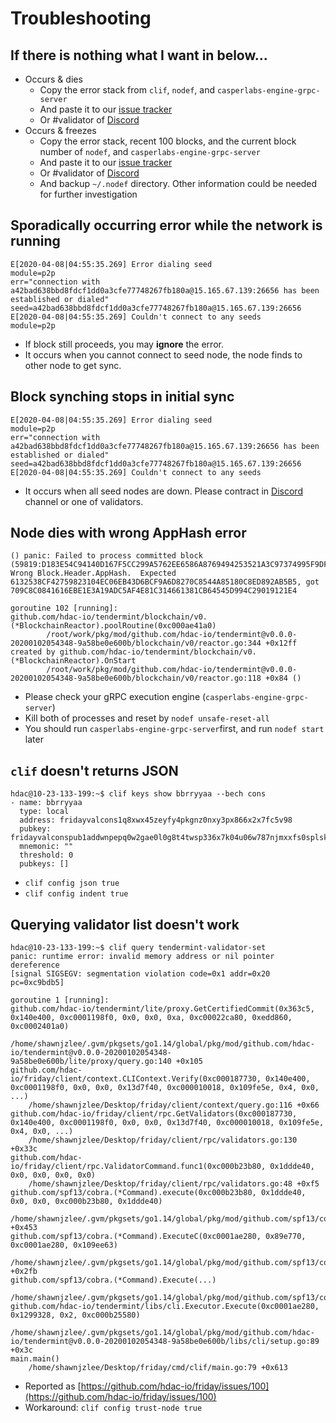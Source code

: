 # Troubleshooting

## If there is nothing what I want in below...

* Occurs & dies
  * Copy the error stack from `clif`, `nodef`, and `casperlabs-engine-grpc-server`
  * And paste it to our [issue tracker](https://github.com/hdac-io/friday/issues)
  * Or \#validator of [Discord](https://discord.gg/wT9Dhtd)
* Occurs & freezes
  * Copy the error stack, recent 100 blocks, and the current block number of `nodef`, and `casperlabs-engine-grpc-server`
  * And paste it to our [issue tracker](https://github.com/hdac-io/friday/issues)
  * Or \#validator of [Discord](https://discord.gg/wT9Dhtd)
  * And backup `~/.nodef` directory. Other information could be needed for further investigation

## Sporadically occurring error while the network is running

```text
E[2020-04-08|04:55:35.269] Error dialing seed                           module=p2p
err="connection with a42bad638bbd8fdcf1dd0a3cfe77748267fb180a@15.165.67.139:26656 has been established or dialed" seed=a42bad638bbd8fdcf1dd0a3cfe77748267fb180a@15.165.67.139:26656
E[2020-04-08|04:55:35.269] Couldn't connect to any seeds                module=p2p 
```

* If block still proceeds, you may **ignore** the error.
* It occurs when you cannot connect to seed node, the node finds to other node to get sync.

## Block synching stops in initial sync

```text
E[2020-04-08|04:55:35.269] Error dialing seed                           module=p2p
err="connection with a42bad638bbd8fdcf1dd0a3cfe77748267fb180a@15.165.67.139:26656 has been established or dialed" seed=a42bad638bbd8fdcf1dd0a3cfe77748267fb180a@15.165.67.139:26656
E[2020-04-08|04:55:35.269] Couldn't connect to any seeds
```

* It occurs when all seed nodes are down. Please contract in [Discord](https://discord.gg/wT9Dhtd) channel or one of validators.

## Node dies with wrong AppHash error

```text
() panic: Failed to process committed block (59819:D183E54C94140D167F5CC299A5762EE6586A8769494253521A3C97374995F9DF): Wrong Block.Header.AppHash.  Expected 6132538CF42759823104EC06EB43D6BCF9A6D8270C8544A85180C8ED892AB5B5, got 709C8C0841616EBE1E3A19ADC5AF4E81C314661381CB64545D994C29019121E4

goroutine 102 [running]:
github.com/hdac-io/tendermint/blockchain/v0.(*BlockchainReactor).poolRoutine(0xc000ae41a0)
        /root/work/pkg/mod/github.com/hdac-io/tendermint@v0.0.0-20200102054348-9a58be0e600b/blockchain/v0/reactor.go:344 +0x12ff
created by github.com/hdac-io/tendermint/blockchain/v0.(*BlockchainReactor).OnStart
        /root/work/pkg/mod/github.com/hdac-io/tendermint@v0.0.0-20200102054348-9a58be0e600b/blockchain/v0/reactor.go:118 +0x84 ()
```

* Please check your gRPC execution engine \(`casperlabs-engine-grpc-server`\)
* Kill both of processes and reset by `nodef unsafe-reset-all` 
* You should run `casperlabs-engine-grpc-server`first, and run `nodef start` later

## `clif` doesn't returns JSON

```text
hdac@10-23-133-199:~$ clif keys show bbrryyaa --bech cons
- name: bbrryyaa
  type: local
  address: fridayvalcons1q8xwx45zeyfy4pkgnz0nxy3px866x2x7fc5v98
  pubkey: fridayvalconspub1addwnpepq0w2gae0l0g8t4twsp336x7k04u06w787njmxxfs0splsksm3kz2s5ttp7c
  mnemonic: ""
  threshold: 0
  pubkeys: []
```

* `clif config json true`
* `clif config indent true`

## Querying validator list doesn't work

```text
hdac@10-23-133-199:~$ clif query tendermint-validator-set
panic: runtime error: invalid memory address or nil pointer dereference
[signal SIGSEGV: segmentation violation code=0x1 addr=0x20 pc=0xc9bdb5]

goroutine 1 [running]:
github.com/hdac-io/tendermint/lite/proxy.GetCertifiedCommit(0x363c5, 0x140e400, 0xc0001198f0, 0x0, 0x0, 0xa, 0xc00022ca80, 0xedd860, 0xc0002401a0)
	/home/shawnjzlee/.gvm/pkgsets/go1.14/global/pkg/mod/github.com/hdac-io/tendermint@v0.0.0-20200102054348-9a58be0e600b/lite/proxy/query.go:140 +0x105
github.com/hdac-io/friday/client/context.CLIContext.Verify(0xc000187730, 0x140e400, 0xc0001198f0, 0x0, 0x0, 0x13d7f40, 0xc000010018, 0x109fe5e, 0x4, 0x0, ...)
	/home/shawnjzlee/Desktop/friday/client/context/query.go:116 +0x66
github.com/hdac-io/friday/client/rpc.GetValidators(0xc000187730, 0x140e400, 0xc0001198f0, 0x0, 0x0, 0x13d7f40, 0xc000010018, 0x109fe5e, 0x4, 0x0, ...)
	/home/shawnjzlee/Desktop/friday/client/rpc/validators.go:130 +0x33c
github.com/hdac-io/friday/client/rpc.ValidatorCommand.func1(0xc000b23b80, 0x1ddde40, 0x0, 0x0, 0x0, 0x0)
	/home/shawnjzlee/Desktop/friday/client/rpc/validators.go:48 +0xf5
github.com/spf13/cobra.(*Command).execute(0xc000b23b80, 0x1ddde40, 0x0, 0x0, 0xc000b23b80, 0x1ddde40)
	/home/shawnjzlee/.gvm/pkgsets/go1.14/global/pkg/mod/github.com/spf13/cobra@v0.0.5/command.go:826 +0x453
github.com/spf13/cobra.(*Command).ExecuteC(0xc0001ae280, 0x89e770, 0xc0001ae280, 0x109ee63)
	/home/shawnjzlee/.gvm/pkgsets/go1.14/global/pkg/mod/github.com/spf13/cobra@v0.0.5/command.go:914 +0x2fb
github.com/spf13/cobra.(*Command).Execute(...)
	/home/shawnjzlee/.gvm/pkgsets/go1.14/global/pkg/mod/github.com/spf13/cobra@v0.0.5/command.go:864
github.com/hdac-io/tendermint/libs/cli.Executor.Execute(0xc0001ae280, 0x1299328, 0x2, 0xc000b25580)
	/home/shawnjzlee/.gvm/pkgsets/go1.14/global/pkg/mod/github.com/hdac-io/tendermint@v0.0.0-20200102054348-9a58be0e600b/libs/cli/setup.go:89 +0x3c
main.main()
	/home/shawnjzlee/Desktop/friday/cmd/clif/main.go:79 +0x613

```

* Reported as [https://github.com/hdac-io/friday/issues/100](https://github.com/hdac-io/friday/issues/100)
* Workaround: `clif config trust-node true`

